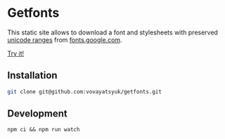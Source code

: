 # Getfonts

This static site allows to download a font and stylesheets with preserved 
[unicode ranges](https://developer.mozilla.org/en-US/docs/Web/CSS/@font-face/unicode-range)
from [fonts.google.com](https://fonts.google.com/).

[Try it!](https://getfonts.vercel.app/)

## Installation

```bash
git clone git@github.com:vovayatsyuk/getfonts.git
```

## Development

```
npm ci && npm run watch
```
